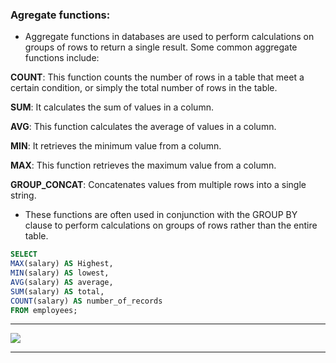 ### Agregate functions:

- Aggregate functions in databases are used to perform calculations on groups of rows to return a single result. Some common aggregate functions include:

**COUNT**: This function counts the number of rows in a table that meet a certain condition, or simply the total number of rows in the table.

**SUM**: It calculates the sum of values in a column.

**AVG**: This function calculates the average of values in a column.

**MIN**: It retrieves the minimum value from a column.

**MAX**: This function retrieves the maximum value from a column.

**GROUP_CONCAT**: Concatenates values from multiple rows into a single string.

- These functions are often used in conjunction with the GROUP BY clause to perform calculations on groups of rows rather than the entire table.

```sql
SELECT 
MAX(salary) AS Highest,
MIN(salary) AS lowest,
AVG(salary) AS average,
SUM(salary) AS total,
COUNT(salary) AS number_of_records
FROM employees;
```

<hr>

<img src ='./assets/aggregate-functions'>

<hr>